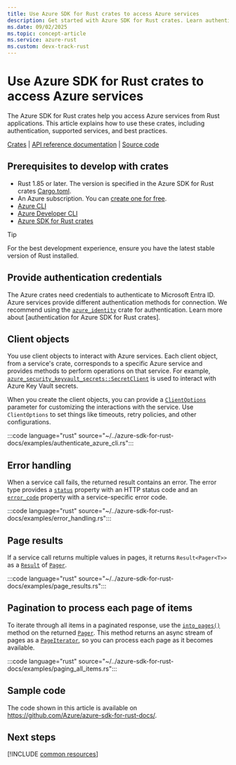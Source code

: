 ```yaml
---
title: Use Azure SDK for Rust crates to access Azure services
description: Get started with Azure SDK for Rust crates. Learn authentication, explore supported Azure services, and follow best practices with code examples. Build secure Azure applications in Rust—start now.
ms.date: 09/02/2025
ms.topic: concept-article
ms.service: azure-rust
ms.custom: devx-track-rust
---
```


# Use Azure SDK for Rust crates to access Azure services

The Azure SDK for Rust crates help you access Azure services from Rust applications. This article explains how to use these crates, including authentication, supported services, and best practices.

[Crates] | [API reference documentation] | [Source code]

## Prerequisites to develop with crates

- Rust 1.85 or later. The version is specified in the Azure SDK for Rust crates [Cargo.toml][Azure SDK main Cargo.toml].
- An Azure subscription. You can [create one for free][Free Subscription].
- [Azure CLI]
- [Azure Developer CLI]
- [Azure SDK for Rust crates](./installation.md)

> [!TIP]
> For the best development experience, ensure you have the latest stable version of Rust installed. 


## Provide authentication credentials

The Azure crates need credentials to authenticate to Microsoft Entra ID. Azure services provide different authentication methods for connection. We recommend using the [`azure_identity`][Crate - identity] crate for authentication. Learn more about [authentication for Azure SDK for Rust crates].

## Client objects

You use client objects to interact with Azure services. Each client object, from a service's crate, corresponds to a specific Azure service and provides methods to perform operations on that service. For example, [`azure_security_keyvault_secrets::SecretClient`][Ref doc - secret - SecretClient] is used to interact with Azure Key Vault secrets.

When you create the client objects, you can provide a [`ClientOptions`][Ref doc - core - ClientOptions] parameter for customizing the interactions with the service. Use `ClientOptions` to set things like timeouts, retry policies, and other configurations.

:::code language="rust" source="~/../azure-sdk-for-rust-docs/examples/authenticate_azure_cli.rs":::

## Error handling

When a service call fails, the returned result contains an error. The error type provides a [`status`][Ref doc - core - error status] property with an HTTP status code and an [`error_code`][Ref doc - core - error_code] property with a service-specific error code.

:::code language="rust" source="~/../azure-sdk-for-rust-docs/examples/error_handling.rs":::

## Page results

If a service call returns multiple values in pages, it returns `Result<Pager<T>>` as a [`Result`][Ref doc - core - Result] of [`Pager`][Ref doc - core - Pager]. 

:::code language="rust" source="~/../azure-sdk-for-rust-docs/examples/page_results.rs":::

## Pagination to process each page of items

To iterate through all items in a paginated response, use the [`into_pages()`][Ref doc - core - into_pages] method on the returned [`Pager`][Ref doc - core - Pager]. This method returns an async stream of pages as a [`PageIterator`][Ref doc - core - PageIterator], so you can process each page as it becomes available. 

:::code language="rust" source="~/../azure-sdk-for-rust-docs/examples/paging_all_items.rs":::

## Sample code

The code shown in this article is available on <https://github.com/Azure/azure-sdk-for-rust-docs/>.

## Next steps

[!INCLUDE [common resources](../includes/resources.md)]


[cargo]: https://dev-doc.rust-lang.org/stable/cargo/commands/cargo.html
[API reference documentation]: https://docs.rs/releases/search?query=azure_
[Crates]: https://crates.io/users/azure-sdk?sort=recent-downloads
[Source code]: https://github.com/Azure/azure-sdk-for-rust/tree/main/sdk/
[REST API documentation]: /rest/api/
[Product documentation]: /azure/

[Azure SDK main Cargo.toml]: https://github.com/Azure/azure-sdk-for-rust/blob/main/Cargo.toml

[Ref doc - secret - SecretClient]: https://docs.rs/azure_security_keyvault_secrets/latest/azure_security_keyvault_secrets/struct.SecretClient.html
[Ref doc - core - ClientOptions]:https://docs.rs/azure_core/latest/azure_core/http/struct.ClientOptions.html
[Ref doc - core - Error]: https://docs.rs/azure_core/latest/azure_core/struct.Error.html
[Ref doc - core - error_code]: https://docs.rs/azure_core/latest/azure_core/error/struct.HttpError.html#method.error_code
[Ref doc - core - Result]: https://docs.rs/azure_core/latest/azure_core/type.Result.html
[Ref doc - core - Response]: https://docs.rs/azure_core/latest/azure_core/http/struct.Response.html
[Ref doc - core - Pager]: https://docs.rs/azure_core/latest/azure_core/http/type.Pager.html
[Ref doc - core - into_pages]: https://docs.rs/azure_core/latest/azure_core/http/struct.ItemIterator.html#method.into_pages
[Ref doc - core - PageIterator]: https://docs.rs/azure_core/latest/azure_core/http/struct.PageIterator.html
[Ref doc - core - TokenCredential]: https://docs.rs/azure_core/latest/azure_core/credentials/trait.TokenCredential.html
[Ref doc - core - error status]: https://docs.rs/azure_core/latest/azure_core/error/struct.HttpError.html#method.status

[Crate - identity]: https://crates.io/crates/azure_identity
[Crate - core]: https://crates.io/crates/azure_core
[Crate - cosmos]: https://crates.io/crates/azure_data_cosmos
[Crate - event hubs]: https://crates.io/crates/azure_messaging_eventhubs
[Crate - key vault - secrets]: https://crates.io/crates/azure_security_keyvault_secrets
[Crate - key vault - certificates]: https://crates.io/crates/azure_security_keyvault_certificates
[Crate - key vault - keys]: https://crates.io/crates/azure_security_keyvault_keys
[Crate - storage]: https://crates.io/crates/azure_storage

[Free Subscription]: https://azure.microsoft.com/free/

[Azure Developer CLI]: /azure/developer/azure-developer-cli
[Azure CLI]: /cli/azure/

[authentication for Azure SDK for Rust]: ./authentication/overview.md